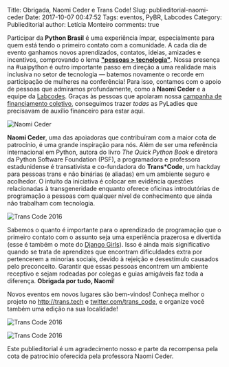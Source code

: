 Title: Obrigada, Naomi Ceder e Trans Code!
Slug: publieditorial-naomi-ceder
Date: 2017-10-07 00:47:52
Tags: eventos, PyBR, Labcodes
Category: Publieditorial
author: Letícia Monteiro
comments: true

Participar da <b>Python Brasil</b> é uma experiência ímpar, especialmente para quem está tendo o primeiro contato com a comunidade. A cada dia de evento ganhamos novos aprendizados, contatos, ideias, amizades e incentivos, comprovando o lema [<b>"pessoas > tecnologia"</b>](https://medium.com/@sergiomarioq/pessoas-tecnologia-ca688e139e9e). Nossa presença na #uaipython é outro importante passo em direção a uma realidade mais inclusiva no setor de tecnologia — batemos novamente o recorde em participação de mulheres na conferência! Para isso, contamos com o apoio de pessoas que admiramos profundamente, como a <b>Naomi Ceder</b> e a equipe da [Labcodes](http://brasil.pyladies.com/2017/10/06/publieditorial-labcodes/). Graças às pessoas que apoiaram nossa [campanha de financiamento coletivo](http://brasil.pyladies.com/2017/08/30/campanha-pyladies-no-pybr-13-reta-final), conseguimos trazer *todas* as PyLadies que precisavam de auxílio financeiro para estar aqui.

![Naomi Ceder]({filename}/images/trans-code/naomi_pbr.jpg)

<b>Naomi Ceder</b>, uma das apoiadoras que contribuíram com a maior cota de patrocínio, é uma grande inspiração para nós. Além de ser uma referência internacional em Python, autora do livro *The Quick Python Book* e diretora da Python Software Foundation (PSF), a programadora e professora estadunidense é transativista e co-fundadora do <b>Trans&ast;Code</b>, um hackday para pessoas trans e não binárias (e aliadas) em um ambiente seguro e acolhedor. O intuito da iniciativa é colocar em evidência questões relacionadas à transgeneridade enquanto oferece oficinas introdutórias de programação a pessoas com qualquer nível de conhecimento que ainda não trabalham com tecnologia.

![Trans Code 2016]({filename}/images/trans-code/TransCode_WhiteBackground.jpg)

Sabemos o quanto é importante para o aprendizado de programação que o primeiro contato com o assunto seja uma experiência prazerosa e divertida (esse é também o mote do [Django Girls](https://djangogirls.org/)). Isso é ainda mais significativo quando se trata de aprendizes que encontram dificuldades extra por pertencerem a minorias sociais, devido à rejeição e desestímulo causados pelo preconceito. Garantir que essas pessoas encontrem um ambiente receptivo e sejam rodeadas por colegas e guias amigáveis faz toda a diferença. <b>Obrigada por tudo, Naomi</b>!

Novos eventos em novos lugares são bem-vindos! Conheça melhor o projeto no http://trans.tech e [twitter.com/trans_code](http://www.twitter.com/trans_code), e organize você também uma edição na sua localidade!

![Trans Code 2016]({filename}/images/trans-code/20160423_143037.jpg)

![Trans Code 2016]({filename}/images/trans-code/20160423_142941.jpg)

Este publieditorial é um agradecimento nosso e parte da recompensa pela cota de patrocínio oferecida pela professora Naomi Ceder.